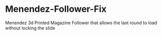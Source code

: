# Menendez-Follower-Fix
Menendez 3d Printed Magazine Follower that allows the last round to load without locking the slide
